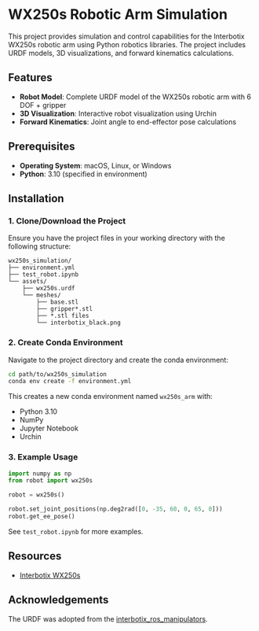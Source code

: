 # WX250s Robotic Arm Simulation

This project provides simulation and control capabilities for the Interbotix WX250s robotic arm using Python robotics libraries. The project includes URDF models, 3D visualizations, and forward kinematics calculations.

## Features

- **Robot Model**: Complete URDF model of the WX250s robotic arm with 6 DOF + gripper
- **3D Visualization**: Interactive robot visualization using Urchin
- **Forward Kinematics**: Joint angle to end-effector pose calculations

## Prerequisites

- **Operating System**: macOS, Linux, or Windows
- **Python**: 3.10 (specified in environment)

## Installation

### 1. Clone/Download the Project

Ensure you have the project files in your working directory with the following structure:
```
wx250s_simulation/
├── environment.yml
├── test_robot.ipynb
└── assets/
    ├── wx250s.urdf
    └── meshes/
        ├── base.stl
        ├── gripper*.stl
        ├── *.stl files
        └── interbotix_black.png
```

### 2. Create Conda Environment

Navigate to the project directory and create the conda environment:

```bash
cd path/to/wx250s_simulation
conda env create -f environment.yml
```

This creates a new conda environment named `wx250s_arm` with:
- Python 3.10
- NumPy
- Jupyter Notebook
- Urchin

### 3. Example Usage

```python
import numpy as np
from robot import wx250s

robot = wx250s()

robot.set_joint_positions(np.deg2rad([0, -35, 60, 0, 65, 0]))
robot.get_ee_pose()
```

See `test_robot.ipynb` for more examples.

## Resources

- [Interbotix WX250s](https://docs.trossenrobotics.com/interbotix_xsarms_docs/specifications/wx250s.html)


## Acknowledgements
The URDF was adopted from the [interbotix_ros_manipulators](https://github.com/Interbotix/interbotix_ros_manipulators/tree/rolling/interbotix_ros_xsarms/interbotix_xsarm_descriptions/urdf).

